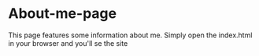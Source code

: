# About-me-page
This page features some information about me.
Simply open the index.html in your browser and you'll se the site 
